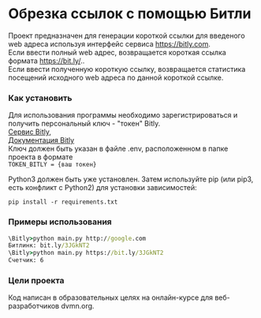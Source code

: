 # Обрезка ссылок с помощью Битли

Проект предназначен для генерации короткой ссылки для введеного web адреса используя интерфейс 
сервиса https://bitly.com.  
Если ввести полный web адрес, возвращается короткая ссылка формата https://bit.ly/..  
Если ввести полученную короткую ссылку, возвращается статистика посещений исходного web адреса 
по данной короткой ссылке.

### Как установить

Для использования программы необходимо зарегистрироваться и получить персональный ключ - "токен" Bitly.  
[Сервис Bitly](https://app.bitly.com/),  
[Документация Bitly](https://dev.bitly.com/)  
Ключ должен быть указан в файле .env, расположенном в папке проекта в формате  
`TOKEN_BITLY = {ваш токен}`

Python3 должен быть уже установлен. Затем используйте pip (или pip3, есть конфликт с Python2) для установки зависимостей:

`pip install -r requirements.txt`

### Примеры использования

```cmd
\Bitly>python main.py http://google.com
Битлинк: bit.ly/3JGkNT2
\Bitly>python main.py https://bit.ly/3JGkNT2
Счетчик: 6
```

### Цели проекта

Код написан в образовательных целях на онлайн-курсе для веб-разработчиков dvmn.org.

